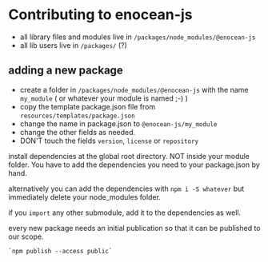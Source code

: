# Contributing to enocean-js

* all library files and modules live in `/packages/node_modules/@enocean-js`
* all lib users live in `/packages/` (?)

## adding a new package

* create a folder in `/packages/node_modules/@enocean-js` with the name `my_module` ( or whatever your module is named ;-) )
* copy the template package.json file from `resources/templates/package.json`
* change the name in package.json to `@enocean-js/my_module`
* change the other fields as needed.
* DON'T touch the fields `version`, `license` or `repository`

install dependencies at the global root directory. NOT inside your module folder. You have to add the dependencies you need to your package.json by hand.

alternatively you can add the dependencies with `npm i -S whatever` but immediately delete your node_modules folder.

if you `import` any other submodule, add it to the dependencies as well.

every new package needs an initial publication so that it can be published to our scope.

    `npm publish --access public`
